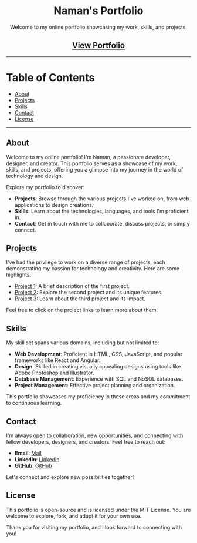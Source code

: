 <div align="center">
  <h1>Naman's Portfolio</h1>
  <p>Welcome to my online portfolio showcasing my work, skills, and projects.</p>
</div>

<div align="center">
  <h2><a href="https://namanog.github.io/Portfolio/">View Portfolio</a></h2>
</div>

---

# Table of Contents

- [About](#about)
- [Projects](#projects)
- [Skills](#skills)
- [Contact](#contact)
- [License](#license)

---

## About

Welcome to my online portfolio! I'm Naman, a passionate developer, designer, and creator. This portfolio serves as a showcase of my work, skills, and projects, offering you a glimpse into my journey in the world of technology and design.

Explore my portfolio to discover:

- **Projects**: Browse through the various projects I've worked on, from web applications to design creations.
- **Skills**: Learn about the technologies, languages, and tools I'm proficient in.
- **Contact**: Get in touch with me to collaborate, discuss projects, or simply connect.

## Projects

I've had the privilege to work on a diverse range of projects, each demonstrating my passion for technology and creativity. Here are some highlights:

- [Project 1](#): A brief description of the first project.
- [Project 2](#): Explore the second project and its unique features.
- [Project 3](#): Learn about the third project and its impact.

Feel free to click on the project links to learn more about them.

## Skills

My skill set spans various domains, including but not limited to:

- **Web Development**: Proficient in HTML, CSS, JavaScript, and popular frameworks like React and Angular.
- **Design**: Skilled in creating visually appealing designs using tools like Adobe Photoshop and Illustrator.
- **Database Management**: Experience with SQL and NoSQL databases.
- **Project Management**: Effective project planning and organization.

This portfolio showcases my proficiency in these areas and my commitment to continuous learning.

## Contact

I'm always open to collaboration, new opportunities, and connecting with fellow developers, designers, and creators. Feel free to reach out:

- **Email**: [Mail](mailto:namanbagdiya@outlook.com)
- **LinkedIn**: [LinkedIn](https://www.linkedin.com/in/namanbagdiya)
- **GitHub**: [GitHub](https://github.com/NamanOG)

Let's connect and explore new possibilities together!

## License

This portfolio is open-source and is licensed under the MIT License. You are welcome to explore, fork, and adapt it for your own use.

Thank you for visiting my portfolio, and I look forward to connecting with you!

